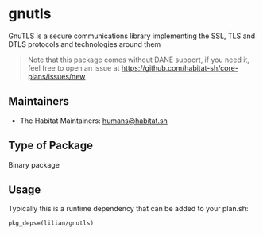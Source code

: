 # gnutls

GnuTLS is a secure communications library implementing the SSL, TLS and DTLS protocols and technologies around them

> Note that this package comes without DANE support, if you need it, feel free to open an issue at https://github.com/habitat-sh/core-plans/issues/new

## Maintainers

* The Habitat Maintainers: <humans@habitat.sh>

## Type of Package

Binary package

## Usage

Typically this is a runtime dependency that can be added to your
plan.sh:

    pkg_deps=(lilian/gnutls)
